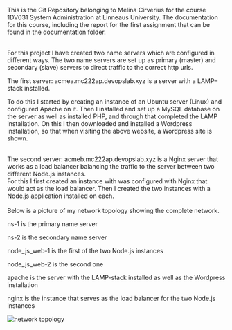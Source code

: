This is the Git Repository belonging to Melina Cirverius for the course 1DV031 System Administration at Linneaus University. 
The documentation for this course, including the report for the first assignment that can be found in the documentation folder.
<br><br>

For this project I have created two name servers which are configured in different ways.
The two name servers are set up as primary (master) and secondary (slave) servers to direct traffic to the correct http urls.
<br>

The first server: acmea.mc222ap.devopslab.xyz is a server with a LAMP–stack installed.

To do this I started by creating an instance of an Ubuntu server (Linux) and configured Apache on it.
Then I installed and set up a MySQL database on the server as well as installed PHP, and through that completed the LAMP installation.
On this I then downloaded and installed a Wordpress installation, so that when visiting the above website, a Wordpress site is shown.

<br>
The second server: acmeb.mc222ap.devopslab.xyz is a Nginx server that works as a load balancer balancing the traffic to the server between two different Node.js instances.
<br>
For this I first created an instance with was configured with Nginx that would act as the load balancer. Then I created the two instances with a Node.js application installed on each. 
<br><br>
Below is a picture of my network topology showing the complete network.

ns-1 is the primary name server

ns-2 is the secondary name server

node_js_web-1 is the first of the two Node.js instances

node_js_web-2 is the second one

apache is the server with the LAMP-stack installed as well as the Wordpress installation

nginx is the instance that serves as the load balancer for the two Node.js instances

![network topology](https://github.com/1dv031/mc222ap-examination/blob/master/documentation/Network%20Structure%20mc222ap.png)
